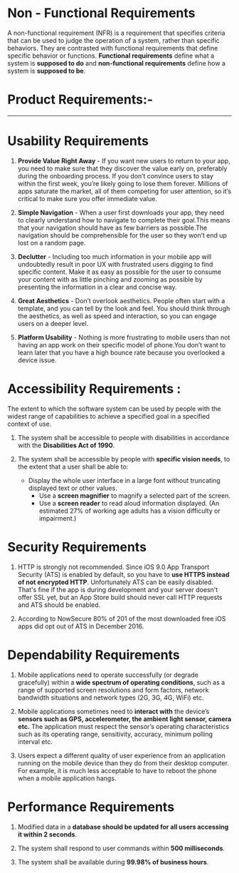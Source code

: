 Non - Functional Requirements
===========
A non-functional requirement (NFR) is a requirement that specifies criteria that can be used to judge the operation of a system, rather than specific behaviors. 
They are contrasted with functional requirements that define specific behavior or functions. **Functional requirements** define what a system is **supposed to do** and **non-functional requirements** define how a system is **supposed to be**.


 # Product Requirements:-
 --------------------
 
 
 
 
 # Usability Requirements

1. **Provide Value Right Away** - If you want new users to return to your app, you need to make sure that they discover the value early on, preferably during the onboarding process. If you don’t convince users to stay within the first week, you’re likely going to lose them forever. Millions of apps saturate the market, all of them competing for user attention, so it’s critical to make sure you offer immediate value. 
   
1. **Simple Navigation** - When a user first downloads your app, they need to clearly understand how to navigate to complete their goal.This means that your navigation should have as few barriers as possible.The navigation should be comprehensible for the user so they won’t end up lost on a random page.
    
1. **Declutter** - Including too much information in your mobile app will undoubtedly result in poor UX with frustrated users digging to find specific content. Make it as easy as possible for the user to consume your content with as little pinching and zooming as possible by presenting the information in a clear and concise way.

1. **Great Aesthetics** - Don’t overlook aesthetics. People often start with a template, and you can tell by the look and feel. You should think through the aesthetics, as well as speed and interaction, so you can engage users on a deeper level. 

1. **Platform Usability** - Nothing is more frustrating to mobile users than not having an app work on their specific model of phone.You don’t want to learn later that you have a high bounce rate because you overlooked a device issue.

		
#  Accessibility Requirements : 

The extent to which the software system can be used by people with the widest range of capabilities to achieve a specified goal in a specified context of use.
	
1. The system shall be accessible to people with disabilities in accordance with the **Disabilities Act of 1990**.
1. The system shall be accessible by people with **specific vision needs**, to the extent that a user shall be able to:
	
	- Display the whole user interface in a large font without truncating displayed text or other values.
        - Use a **screen magnifier** to magnify a selected part of the screen.
        - Use a **screen reader** to read aloud information displayed.
        (An estimated 27% of working age adults has a vision difficulty or impairment.)


# Security Requirements

1. HTTP is strongly not recommended. Since iOS 9.0 App Transport Security (ATS) is enabled by default, so you have to **use HTTPS instead of not encrypted HTTP**. Unfortunately ATS can be easily disabled. That's fine if the app is during development and your server doesn't offer SSL yet, but an App Store build should never call HTTP requests and ATS should be enabled.
    
1. According to NowSecure 80% of 201 of the most downloaded free iOS apps did opt out of ATS in December 2016.

# Dependability Requirements
 
1. Mobile applications need to operate successfully (or degrade gracefully) within a **wide spectrum of operating conditions**, such as a range of supported screen resolutions and form factors, network bandwidth situations and network types (2G, 3G, 4G, WiFi) etc.
    
1. Mobile applications sometimes need to **interact with** the device’s **sensors such as GPS, accelerometer, the ambient light sensor, camera etc.** The application must respect the sensor’s operating characteristics such as its operating range, sensitivity, accuracy, minimum polling interval etc.
    
1. Users expect a different quality of user experience from an application running on the mobile device than they do from their desktop computer. For example, it is much less acceptable to have to reboot the phone when a mobile application hangs.
  
# Performance Requirements

1. Modified data in a **database should be updated for all users accessing it within 2 seconds**.
    
1. The system shall respond to user commands within **500 milliseconds**. 
    
1. The system shall be available during **99.98% of business hours**.

